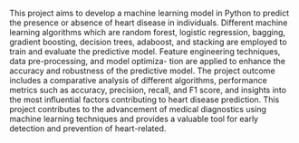 This project aims to develop a machine learning model in Python to predict the presence or absence
of heart disease in individuals. Different machine learning algorithms which are random forest, logistic
regression, bagging, gradient boosting, decision trees, adaboost, and stacking are employed to train and
evaluate the predictive model. Feature engineering techniques, data pre-processing, and model optimiza-
tion are applied to enhance the accuracy and robustness of the predictive model. The project outcome
includes a comparative analysis of different algorithms, performance metrics such as accuracy, precision,
recall, and F1 score, and insights into the most influential factors contributing to heart disease prediction.
This project contributes to the advancement of medical diagnostics using machine learning techniques
and provides a valuable tool for early detection and prevention of heart-related.
